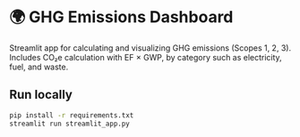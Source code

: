 # 🌍 GHG Emissions Dashboard

Streamlit app for calculating and visualizing GHG emissions (Scopes 1, 2, 3).  
Includes CO₂e calculation with EF × GWP, by category such as electricity, fuel, and waste.

## Run locally
```bash
pip install -r requirements.txt
streamlit run streamlit_app.py
